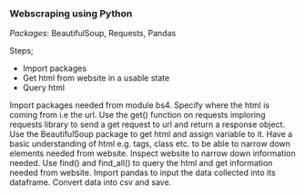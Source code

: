 ### Webscraping using Python

_Packages_: BeautifulSoup, Requests, Pandas

Steps;

- Import packages
- Get html from website in a usable state
- Query html

Import packages needed from module bs4.
Specify where the html is coming from i.e the url.
Use the get() function on requests imploring requests library to send a get request to url and return a response object.
Use the BeautifulSoup package to get html and assign variable to it.
Have a basic understanding of html e.g. tags, class etc. to be able to narrow down elements needed from website.
Inspect website to narrow down information needed.
Use find() and find_all() to query the html and get information needed from website.
Import pandas to input the data collected into its dataframe.
Convert data into csv and save.
